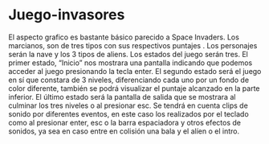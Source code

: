 # Juego-invasores
El  aspecto grafico es bastante básico parecido a Space Invaders. Los marcianos, son de tres tipos con sus respectivos puntajes . Los personajes serán la nave y los 3 tipos de aliens.  Los estados del juego serán tres. El primer estado, “Inicio” nos mostrara una pantalla indicando que podemos acceder al juego presionando la tecla enter. El segundo estado será el juego en sí que constara  de 3 niveles, diferenciando cada uno por un fondo de color diferente, también se podrá visualizar el puntaje alcanzado en la parte inferior. El último estado será la pantalla de salida que se mostrara al culminar los tres niveles o al presionar esc.      Se tendrá en cuenta clips de sonido por diferentes eventos, en este caso los realizados por el teclado como al presionar enter, esc o la barra espaciadora y otros efectos de sonidos, ya sea en caso entre en colisión una bala y el alíen o el intro. 
